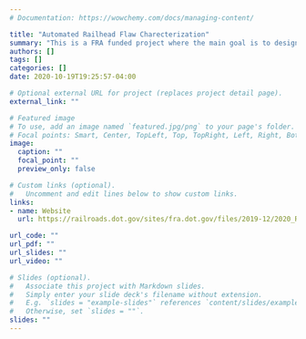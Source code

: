 ```yaml
---
# Documentation: https://wowchemy.com/docs/managing-content/

title: "Automated Railhead Flaw Charecterization"
summary: "This is a FRA funded project where the main goal is to design a system to predict flaws and cracks in the rail track and also its remaining life. The proposed solution is computer-vision based and performs image-anomaly localization on the B-scan data. This is an ongoing project. "
authors: []
tags: []
categories: []
date: 2020-10-19T19:25:57-04:00

# Optional external URL for project (replaces project detail page).
external_link: ""

# Featured image
# To use, add an image named `featured.jpg/png` to your page's folder.
# Focal points: Smart, Center, TopLeft, Top, TopRight, Left, Right, BottomLeft, Bottom, BottomRight.
image:
  caption: ""
  focal_point: ""
  preview_only: false

# Custom links (optional).
#   Uncomment and edit lines below to show custom links.
links:
- name: Website
  url: https://railroads.dot.gov/sites/fra.dot.gov/files/2019-12/2020_RDT_CurrentProjects.pdf

url_code: ""
url_pdf: ""
url_slides: ""
url_video: ""

# Slides (optional).
#   Associate this project with Markdown slides.
#   Simply enter your slide deck's filename without extension.
#   E.g. `slides = "example-slides"` references `content/slides/example-slides.md`.
#   Otherwise, set `slides = ""`.
slides: ""
---
```

